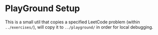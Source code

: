 # PlayGround Setup

This is a small util that copies a specified LeetCode problem (within `../exercises/`),
will copy it to `../playground/` in order for local debugging.
